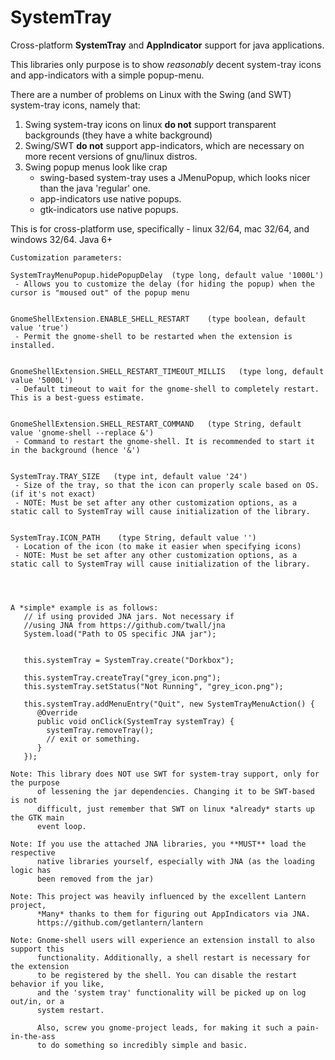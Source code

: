 SystemTray
==========

Cross-platform **SystemTray** and **AppIndicator** support for java applications.

This libraries only purpose is to show *reasonably* decent system-tray icons and app-indicators with a simple popup-menu.

There are a number of problems on Linux with the Swing (and SWT) system-tray icons, namely that:

1. Swing system-tray icons on linux **do not** support transparent backgrounds (they have a white background)
2. Swing/SWT **do not** support app-indicators, which are necessary on more recent versions of gnu/linux distros.
3. Swing popup menus look like crap  
    - swing-based system-tray uses a JMenuPopup, which looks nicer than the java 'regular' one.
    - app-indicators use native popups.
    - gtk-indicators use native popups.


This is for cross-platform use, specifically - linux 32/64, mac 32/64, and windows 32/64. Java 6+


```
Customization parameters:

SystemTrayMenuPopup.hidePopupDelay  (type long, default value '1000L')
 - Allows you to customize the delay (for hiding the popup) when the cursor is "moused out" of the popup menu


GnomeShellExtension.ENABLE_SHELL_RESTART    (type boolean, default value 'true')
 - Permit the gnome-shell to be restarted when the extension is installed.


GnomeShellExtension.SHELL_RESTART_TIMEOUT_MILLIS   (type long, default value '5000L')
 - Default timeout to wait for the gnome-shell to completely restart. This is a best-guess estimate.


GnomeShellExtension.SHELL_RESTART_COMMAND   (type String, default value 'gnome-shell --replace &')
 - Command to restart the gnome-shell. It is recommended to start it in the background (hence '&')


SystemTray.TRAY_SIZE   (type int, default value '24')
 - Size of the tray, so that the icon can properly scale based on OS. (if it's not exact)
 - NOTE: Must be set after any other customization options, as a static call to SystemTray will cause initialization of the library.
 

SystemTray.ICON_PATH    (type String, default value '')
 - Location of the icon (to make it easier when specifying icons)
 - NOTE: Must be set after any other customization options, as a static call to SystemTray will cause initialization of the library.

   
   
   
A *simple* example is as follows:
   // if using provided JNA jars. Not necessary if
   //using JNA from https://github.com/twall/jna
   System.load("Path to OS specific JNA jar");


   this.systemTray = SystemTray.create("Dorkbox");

   this.systemTray.createTray("grey_icon.png");
   this.systemTray.setStatus("Not Running", "grey_icon.png");
   
   this.systemTray.addMenuEntry("Quit", new SystemTrayMenuAction() {
      @Override
      public void onClick(SystemTray systemTray) {
        systemTray.removeTray();
        // exit or something.
      }
   });
```
```
Note: This library does NOT use SWT for system-tray support, only for the purpose
      of lessening the jar dependencies. Changing it to be SWT-based is not 
      difficult, just remember that SWT on linux *already* starts up the GTK main 
      event loop.
```
```
Note: If you use the attached JNA libraries, you **MUST** load the respective
      native libraries yourself, especially with JNA (as the loading logic has
      been removed from the jar)
```
```
Note: This project was heavily influenced by the excellent Lantern project,
      *Many* thanks to them for figuring out AppIndicators via JNA.
      https://github.com/getlantern/lantern
```
```
Note: Gnome-shell users will experience an extension install to also support this
      functionality. Additionally, a shell restart is necessary for the extension
      to be registered by the shell. You can disable the restart behavior if you like,
      and the 'system tray' functionality will be picked up on log out/in, or a
      system restart.
   
      Also, screw you gnome-project leads, for making it such a pain-in-the-ass
      to do something so incredibly simple and basic.
```

